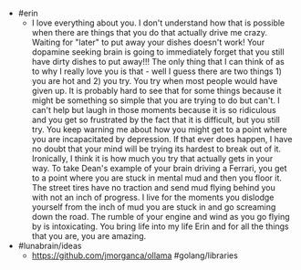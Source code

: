 - #erin
	- I love everything about you. I don't understand how that is possible when there are things that you do that actually drive me crazy. Waiting for "later" to put away your dishes doesn't work! Your dopamine seeking brain is going to immediately forget that you still have dirty dishes to put away!!! The only thing that I can think of as to why I really love you is that - well I guess there are two things 1) you are hot and 2) you try. You try when most people would have given up. It is probably hard to see that for some things because it might be something so simple that you are trying to do but can't. I can't help but laugh in those moments because it is so ridiculous and you get so frustrated by the fact that it is difficult, but you still try. You keep warning me about how you might get to a point where you are incapacitated by depression. If that ever does happen, I have no doubt that your mind will be trying its hardest to break out of it. Ironically, I think it is how much you try that actually gets in your way. To take Dean's example of your brain driving a Ferrari, you get to a point where you are stuck in mental mud and then you floor it. The street tires have no traction and send mud flying behind you with not an inch of progress. I live for the moments you  dislodge yourself from the inch of mud you are stuck in and go screaming down the road. The rumble of your engine and wind as you go flying by is intoxicating. You bring life into my life Erin and for all the things that you are, you are amazing.
- #lunabrain/ideas
	- https://github.com/jmorganca/ollama #golang/libraries